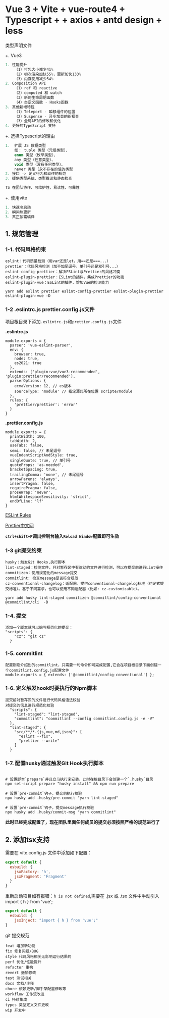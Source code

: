 # Vue 3 + Vite + vue-route4 + Typescript +  + axios + antd design + less

类型声明文件

+. Vue3

```js
1. 性能提升
    （1）打包大小减少41%
    （2）初次渲染加快55%，更新加快133%
    （3）内存使用减少54%
2. Composition API
    （1）ref 和 reactive
    （2）computed 和 watch
    （3）新的生命周期函数
    （4）自定义函数 - Hooks函数
3. 其他新增特性
    （1）Teleport - 瞬移组件的位置
    （2）Suspense - 异步加载的新福音
    （3）全局API的修改和优化
4. 更好的TypeScript 支持
```

+. 选择Typescript的理由

```js
1.  扩展 JS 数据类型
    如： tuple 类型（元组类型）、
    enum 类型（枚举类型）、
    any 类型（任意类型）、
    void 类型（没有任何类型）、
    never 类型（永不存在的值的类型
2. 接口 -> 定义行为和动作的规范
3. 提供类型系统、类型推论和静态检查

TS 在团队协作、可维护性、易读性、可靠性
```

+. 使用vite

```js
1. 快速冷启动
2. 瞬间热更新
3. 真正按需编译
```

## 1. 规范管理

### 1-1. 代码风格约束

```vue
eslint：代码质量检测（用var还是let，用==还是===...）
prettier：代码风格检测（加不加尾逗号，单引号还是双引号...）
eslint-config-prettier：解决ESLint与Prettier的风格冲突
eslint-plugin-prettier：ESLint的插件，集成Prettier的功能
eslint-plugin-vue：ESLint的插件，增加Vue的检测能力
```

`yarn add eslint prettier eslint-config-prettier eslint-plugin-prettier eslint-plugin-vue -D`

### 1-2 .eslintrc.js prettier.config.js文件

项目根目录下添加`.eslintrc.js`和`prettier.config.js`文件

**.eslintrc.js**

```vue
module.exports = {
  parser: 'vue-eslint-parser',
  env: {
    browser: true,
    node: true,
    es2021: true
  },
  extends: ['plugin:vue/vue3-recommended', 'plugin:prettier/recommended'],
  parserOptions: {
    ecmaVersion: 12, // es版本
    sourceType: 'module' // 指定源码所在位置 scripte/module
  },
  rules: {
    'prettier/prettier': 'error'
  }
}
```

**.prettier.config.js**

```vue
module.exports = {
  printWidth: 100,
  tabWidth: 2,
  useTabs: false,
  semi: false, // 未尾逗号
  vueIndentScriptAndStyle: true,
  singleQuote: true, // 单引号
  quoteProps: 'as-needed',
  bracketSpacing: true,
  trailingComma: 'none', // 未尾逗号
  arrowParens: 'always',
  insertPragma: false,
  requirePragma: false,
  proseWrap: 'never',
  htmlWhitespaceSensitivity: 'strict',
  endOfLine: 'lf'
}
```

[ESLint Rules](http://eslint.cn/docs/rules/)

[Prettier中文网](https://www.prettier.cn/docs/index.html)


**`ctrl+shift+P`调出控制台输入`Reload Window`配置即可生效**

### 1-3 git提交约束

```vue
husky：触发Git Hooks,执行脚本
lint-staged：检测文件，只对暂存区中有改动的文件进行检测，可以在提交前进行Lint操作
commitizen：使用规范化的message提交
commitlint: 检查message是否符合规范
cz-conventional-changelog：适配器。提供conventional-changelog标准（约定式提交标准）。基于不同需求，也可以使用不同适配器（比如: cz-customizable）。

```

`yarn add husky lint-staged commitizen @commitlint/config-conventional @commitlint/cli  -D`

### 1-4. 提交

```vue
添加一个脚本就可以编写规范化的提交：
"scripts": {
    "cz": "git cz"
  }

```

### 1-5. commitlint

```vue
配置刚刚介绍到的commitlint，只需要一句命令即可完成配置,它会在项目根目录下面创建一个commitlint.config.js配置文件
module.exports = { extends: ['@commitlint/config-conventional'] };
```

### 1-6. 定义触发hook时要执行的Npm脚本

```vue
提交前对暂存区的文件进行代码风格语法校验
对提交的信息进行规范化校验
  "scripts": {
    "lint-staged": "lint-staged",
    "commitlint": "commitlint --config commitlint.config.js -e -V"
  },
  "lint-staged": {
    "src/**/*.{js,vue,md,json}": [
      "eslint --fix",
      "prettier --write"
    ]
  }

```

### 1-7. 配置husky通过触发Git Hook执行脚本

```vue

# 设置脚本`prepare`并且立马执行来安装，此时在根目录下会创建一个`.husky`目录
npm set-script prepare "husky install" && npm run prepare

# 设置`pre-commit`钩子，提交前执行校验
npx husky add .husky/pre-commit "yarn lint-staged"

# 设置`pre-commit`钩子，提交message执行校验
npx husky add .husky/commit-msg "yarn commitlint"

```

**此时已经完成配置了，现在团队里面任何成员的提交必须按照严格的规范进行了**

## 2. 添加tsx支持

需要在 vite.config.js 文件中添加如下配置：

```js
export default {
  esbuild: {
    jsxFactory: 'h',
    jsxFragment: 'Fragment'
  }
}
```

重新启动项目如有报错：`h is not defined`,需要在 .jsx 或 .tsx 文件中手动引入 import { h } from 'vue';

```js
export default {
  esbuild: {
    jsxInject: "import { h } from 'vue';"
}
 ```


git 提交规范

```vue
feat 增加新功能
fix 修复问题/BUG
style 代码风格相关无影响运行结果的
perf 优化/性能提升
refactor 重构
revert 撤销修改
test 测试相关
docs 文档/注释
chore 依赖更新/脚手架配置修改等
workflow 工作流改进
ci 持续集成
types 类型定义文件更改
wip 开发中
```